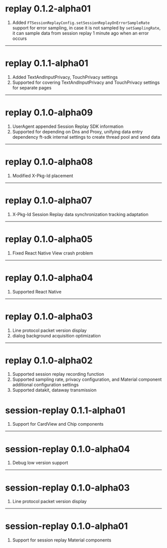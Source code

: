 # replay 0.1.2-alpha01
1. Added `FTSessionReplayConfig.setSessionReplayOnErrorSampleRate` support for error sampling, in case it is not sampled by `setSamplingRate`, it can sample data from session replay 1 minute ago when an error occurs

---
# replay 0.1.1-alpha01
1. Added TextAndInputPrivacy, TouchPrivacy settings
2. Supported for covering TextAndInputPrivacy and TouchPrivacy settings for separate pages

---
# replay 0.1.0-alpha09
1. UserAgent appended Session Replay SDK information
2. Supported for depending on Dns and Proxy, unifying data entry dependency ft-sdk internal settings to create thread pool and send data

---
# replay 0.1.0-alpha08
1. Modified X-Pkg-Id placement

---
# replay 0.1.0-alpha07
1. X-Pkg-Id Session Replay data synchronization tracking adaptation

---
# replay 0.1.0-alpha05
1. Fixed React Native View crash problem

---
# replay 0.1.0-alpha04
1. Supported React Native

---
# replay 0.1.0-alpha03
1. Line protocol packet version display
2. dialog background acquisition optimization

---
# replay 0.1.0-alpha02
1. Supported session replay recording function
2. Supported sampling rate, privacy configuration, and Material component additional configuration settings
3. Supported datakit, dataway transmission

# session-replay 0.1.1-alpha01
1. Support for CardView and Chip components

---
# session-replay 0.1.0-alpha04
1. Debug low version support

---
# session-replay 0.1.0-alpha03
1. Line protocol packet version display

---
# session-replay 0.1.0-alpha01
1. Support for session replay Material components